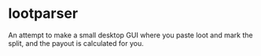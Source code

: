 # lootparser
An attempt to make a small desktop GUI where you paste loot and mark the split, and the payout is calculated for you.
